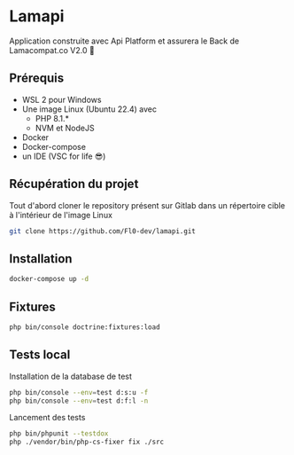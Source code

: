 # Lamapi

Application construite avec Api Platform et assurera le Back de Lamacompat.co V2.0 🦙

## Prérequis
- WSL 2 pour Windows 
- Une image Linux (Ubuntu 22.4) avec 
   - PHP 8.1.*  
   - NVM et NodeJS
- Docker
- Docker-compose
- un IDE (VSC for life 😎)

## Récupération du projet
Tout d'abord cloner le repository présent sur Gitlab dans un répertoire cible à l'intérieur de l'image Linux

```bash
git clone https://github.com/Fl0-dev/lamapi.git
```
## Installation

```bash
docker-compose up -d
```
## Fixtures

```bash
php bin/console doctrine:fixtures:load
```

## Tests local

Installation de la database de test

```bash
php bin/console --env=test d:s:u -f
php bin/console --env=test d:f:l -n
```

Lancement des tests

```bash
php bin/phpunit --testdox
php ./vendor/bin/php-cs-fixer fix ./src
```
